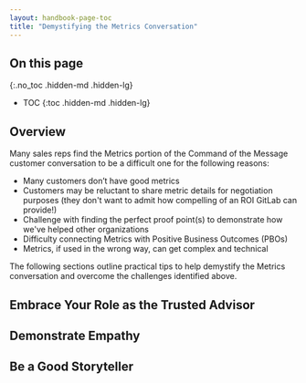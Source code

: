```yaml
---
layout: handbook-page-toc
title: "Demystifying the Metrics Conversation"
---
```


## On this page
{:.no_toc .hidden-md .hidden-lg}

- TOC
{:toc .hidden-md .hidden-lg}

## Overview
Many sales reps find the Metrics portion of the Command of the Message customer conversation to be a difficult one for the following reasons:
- Many customers don’t have good metrics
- Customers may be reluctant to share metric details for negotiation purposes (they don't want to admit how compelling of an ROI GitLab can provide!)
- Challenge with finding the perfect proof point(s) to demonstrate how we've helped other organizations
- Difficulty connecting Metrics with Positive Business Outcomes (PBOs)
- Metrics, if used in the wrong way, can get complex and technical

The following sections outline practical tips to help demystify the Metrics conversation and overcome the challenges identified above. 

## Embrace Your Role as the Trusted Advisor


## Demonstrate Empathy


## Be a Good Storyteller


